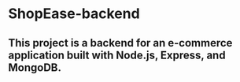 # ShopEase-backend
## This project is a backend for an e-commerce application built with Node.js, Express, and MongoDB.


